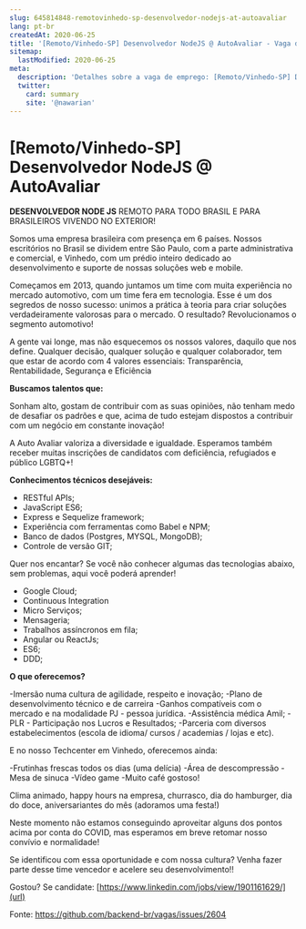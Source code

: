 ```yaml
---
slug: 645814848-remotovinhedo-sp-desenvolvedor-nodejs-at-autoavaliar
lang: pt-br
createdAt: 2020-06-25
title: '[Remoto/Vinhedo-SP] Desenvolvedor NodeJS @ AutoAvaliar - Vaga de Emprego'
sitemap:
  lastModified: 2020-06-25
meta:
  description: 'Detalhes sobre a vaga de emprego: [Remoto/Vinhedo-SP] Desenvolvedor NodeJS @ AutoAvaliar'
  twitter:
    card: summary
    site: '@nawarian'
---
```


# [Remoto/Vinhedo-SP] Desenvolvedor NodeJS @ AutoAvaliar

**DESENVOLVEDOR NODE JS**
REMOTO PARA TODO BRASIL E PARA BRASILEIROS VIVENDO NO EXTERIOR!

Somos uma empresa brasileira com presença em 6 países. Nossos escritórios no Brasil se dividem entre São Paulo, com a parte administrativa e comercial, e Vinhedo, com um prédio inteiro dedicado ao desenvolvimento e suporte de nossas soluções web e mobile.

Começamos em 2013, quando juntamos um time com muita experiência no mercado automotivo, com um time fera em tecnologia. Esse é um dos segredos de nosso sucesso: unimos a prática à teoria para criar soluções verdadeiramente valorosas para o mercado. O resultado? Revolucionamos o segmento automotivo!

A gente vai longe, mas não esquecemos os nossos valores, daquilo que nos define. Qualquer decisão, qualquer solução e qualquer colaborador, tem que estar de acordo com 4 valores essenciais: Transparência, Rentabilidade, Segurança e Eficiência

**Buscamos talentos que:**

Sonham alto, gostam de contribuir com as suas opiniões, não tenham medo de desafiar os padrões e que, acima de tudo estejam dispostos a contribuir com um negócio em constante inovação! 

A Auto Avaliar valoriza a diversidade e igualdade. Esperamos também receber muitas inscrições de candidatos com deficiência, refugiados e público LGBTQ+!

**Conhecimentos técnicos desejáveis:**

- RESTful APIs;
- JavaScript ES6;
- Express e Sequelize framework;
- Experiência com ferramentas como Babel e NPM;
- Banco de dados (Postgres, MYSQL, MongoDB);
- Controle de versão GIT;

Quer nos encantar? Se você não conhecer algumas das tecnologias abaixo, sem problemas, aqui você poderá aprender! 

- Google Cloud;
- Continuous Integration
- Micro Serviços;
- Mensageria;
- Trabalhos assíncronos em fila;
- Angular ou ReactJs;
- ES6;
- DDD;

 **O que oferecemos?**

-Imersão numa cultura de agilidade, respeito e inovação;
-Plano de desenvolvimento técnico e de carreira
-Ganhos compatíveis com o mercado e na modalidade PJ - pessoa jurídica.
-Assistência médica Amil;
-PLR - Participação nos Lucros e Resultados;
-Parceria com diversos estabelecimentos (escola de idioma/ cursos / academias / lojas e etc).

E no nosso Techcenter em Vinhedo, oferecemos ainda:

-Frutinhas frescas todos os dias (uma delícia)
-Área de descompressão
-Mesa de sinuca
-Vídeo game
-Muito café gostoso!

Clima animado, happy hours na empresa, churrasco, dia do hamburger, dia do doce, aniversariantes do mês (adoramos uma festa!)

Neste momento não estamos conseguindo aproveitar alguns dos pontos acima por conta do COVID, mas esperamos em breve retomar nosso convívio e normalidade!

Se identificou com essa oportunidade e com nossa cultura? Venha fazer parte desse time vencedor e acelere seu desenvolvimento!!

Gostou? Se candidate: [https://www.linkedin.com/jobs/view/1901161629/](url)

Fonte: https://github.com/backend-br/vagas/issues/2604